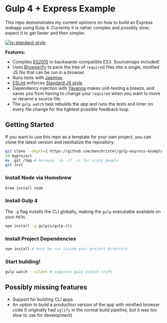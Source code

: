 # Gulp 4 + Express Example

This repo demonstrates my current opinions on how to build an Express webapp using Gulp 4. Currently it is rather complex and possibly slow; expect it to get faster and then simpler.

[![js-standard-style](https://cdn.rawgit.com/feross/standard/master/badge.svg)](http://standardjs.com)

**Features:**

- Compiles [ES2015](https://babeljs.io/docs/learn-es2015/) to backwards-compatible ES3. Sourcemaps included!
- Uses [Browserify](http://browserify.org/) to pack the tree of `require`d files into a single, minified JS file that can be run in a browser.
- Runs tests with [Jasmine](http://jasmine.github.io/2.4/introduction.html).
- [ESLint](http://eslint.org/) enforces [Standard JS style](http://standardjs.com).
- Dependency injection with [Yavanna](https://www.npmjs.com/package/@benchristel/yavanna) makes unit-testing a breeze, and saves you from having to change your `require`s when you want to move or rename a source file.
- The `gulp watch` task rebuilds the app and runs the tests and linter on every file change for the tightest possible feedback loop.

## Getting Started

If you want to use this repo as a template for your own project, you can clone the latest version and reinitialize the repository:

```bash
git clone --depth=1 https://github.com/benchristel/gulp-express-example.git myproject
cd myproject
mv .git /tmp # because `rm -rf` is for crazy people
git init
```

### Install Node via Homebrew

```bash
brew install node
```

### Install Gulp 4

The `-g` flag installs the CLI globally, making the `gulp` executable available on your `PATH`.

```bash
npm install -g gulpjs/gulp-cli
```

### Install Project Dependencies

```bash
npm install # must be run inside your project directory
```

### Start building!

```bash
gulp watch --silent # suppress gulp output cruft
```

## Possibly missing features

- Support for building CLI apps
- An option to build a production version of the app with minified browser code (I originally had `uglify` in the normal build pipeline, but it was too slow to use for development)

